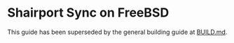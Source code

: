 # Shairport Sync on FreeBSD

This guide has been superseded by the general building guide at [BUILD.md](https://github.com/mikebrady/shairport-sync/blob/development/BUILD.md).
